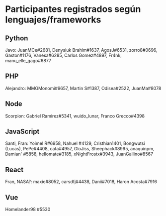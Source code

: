 # Participantes registrados según lenguajes/frameworks

## Python

Javo: JuanMCe#2681, Denysiuk Brahim#1637, AgosJ#6531, zorro8#0696, Gaston#1176, Vanesa#6285, Carlos Gomez#4897, Fr4nk, manu_elle_gago#6877

## PHP

Alejandro: MMGMonomi#9657, Martin S#1387, Odisea#2522, JuanMa#8078

## Node

Scorpion: Gabriel Ramirez#5341, wuido_lunar, Franco Grecco#4398

## JavaScript

Santi, Fran: Yoimel R#6958, Nahuel #4129, Cristhian1401, Bongwutsi (Lucas), PePe#4408, cata#4957, GloJiss, Sheephack#8995, anaquinpm, 
Damian' #5858, hellomate#3185, xNightFrostx#3943, JuanGallino#8567

## React

Fran, NASA?: maxie#8052, carsdfj#4438, Danii#7018, Haron Acosta#7916

## Vue 

Homelander98 #5530

